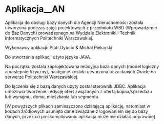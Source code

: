 Aplikacja__AN
=============

Aplikacja do obsługi bazy danych dla Agencji Nieruchomości została utworzona podczas zajęć projektowych z przedmiotu WBD (Wprowadzenie do Baz Danych) prowadzonego na Wydziale Elektroniki i Technik Informatycznych Politechniki Warszawskiej.

Wykonawcy aplikacji: Piotr Dybcio & Michał Piekarski

Do stworzenia aplikacji użyto języka JAVA.

Na początku została zaprojektowana relacyjna baza danych (model logiczny a następnie fizyczny), następnie została utworzona baza danych Oracle na serwerze Politechniki Warszawskiej.

Do łączenia się z bazą danych użyty został sterownik JDBC. Aplikacja umozliwia tworzenie i edycję ofert związanych z ofertą kupna/sprzedażu lub wynajmu, domu, mieszkania lub segmentu.

[W powyższych plikach zamieszczono działającą aplikację, natomiast w kodach źródłowych usunięto dane związane z logowaniem się do bazy danych, przez co po skompilowaniu aplikacja może nie działać poprawnie]


                                              
